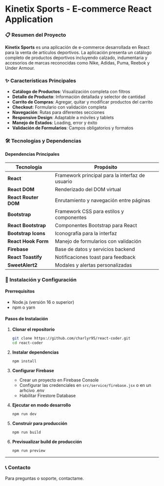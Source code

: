 # Kinetix Sports - E-commerce React Application

### 📋 Resumen del Proyecto

**Kinetix Sports** es una aplicación de e-commerce desarrollada en React para la venta de artículos deportivos. La aplicación presenta un catálogo completo de productos deportivos incluyendo calzado, indumentaria y accesorios de marcas reconocidas como Nike, Adidas, Puma, Reebok y Under Armour.

### ✨ Características Principales

- **Catálogo de Productos**: Visualización completa con filtros
- **Detalle de Producto**: Información detallada y selector de cantidad
- **Carrito de Compras**: Agregar, quitar y modificar productos del carrito
- **Checkout**: Formulario con validación completa
- **Navegación**: Rutas para diferentes secciones
- **Responsive Design**: Adaptable a móviles y tablets
- **Manejo de Estados**: Loading, error y éxito
- **Validación de Formularios**: Campos obligatorios y formatos

### 🛠️ Tecnologías y Dependencias

#### Dependencias Principales

| Tecnología | Propósito |
|------------|-----------|
| **React** | Framework principal para la interfaz de usuario |
| **React DOM** | Renderizado del DOM virtual |
| **React Router DOM** | Enrutamiento y navegación entre páginas |
| **Bootstrap** | Framework CSS para estilos y componentes |
| **React Bootstrap** | Componentes Bootstrap para React |
| **Bootstrap Icons** | Iconografía para la interfaz |
| **React Hook Form** | Manejo de formularios con validación |
| **Firebase** | Base de datos y servicios backend |
| **React Toastify** | Notificaciones toast para feedback |
| **SweetAlert2** | Modales y alertas personalizadas |

### 🚀 Instalación y Configuración

#### Prerrequisitos
- Node.js (versión 16 o superior)
- npm o yarn

#### Pasos de Instalación

1. **Clonar el repositorio**
   ```bash
   git clone https://github.com/charlyr95/react-coder.git
   cd react-coder
   ```

2. **Instalar dependencias**
   ```bash
   npm install
   ```

3. **Configurar Firebase**
   - Crear un proyecto en Firebase Console
   - Configurar las credenciales en `src/service/firebase.jsx` o en un arhcivo .env
   - Habilitar Firestore Database

4. **Ejecutar en modo desarrollo**
   ```bash
   npm run dev
   ```

5. **Construir para producción**
   ```bash
   npm run build
   ```

6. **Previsualizar build de producción**
   ```bash
   npm run preview
   ```
   
---
### 📞 Contacto

Para preguntas o soporte, contactame.
